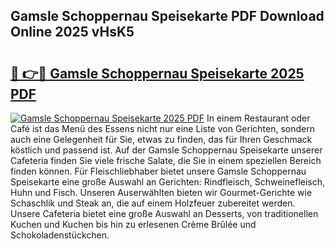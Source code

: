 ## Gamsle Schoppernau Speisekarte PDF Download Online 2025 vHsK5

# <h2><a href="http://gcah9u.nevu.top/?p=Gamsle+Schoppernau+Speisekarte">🔗 👉🔴 Gamsle Schoppernau Speisekarte 2025 PDF</a></h2>

[![Gamsle Schoppernau Speisekarte 2025 PDF](https://i.imgur.com/dBaPXMq.png)](http://gcah9u.nevu.top/?p=Gamsle+Schoppernau+Speisekarte)
In einem Restaurant oder Café ist das Menü des Essens nicht nur eine Liste von Gerichten, sondern auch eine Gelegenheit für Sie, etwas zu finden, das für Ihren Geschmack köstlich und passend ist. Auf der Gamsle Schoppernau Speisekarte unserer Cafeteria finden Sie viele frische Salate, die Sie in einem speziellen Bereich finden können. Für Fleischliebhaber bietet unsere Gamsle Schoppernau Speisekarte eine große Auswahl an Gerichten: Rindfleisch, Schweinefleisch, Huhn und Fisch. Unseren Auserwählten bieten wir Gourmet-Gerichte wie Schaschlik und Steak an, die auf einem Holzfeuer zubereitet werden. Unsere Cafeteria bietet eine große Auswahl an Desserts, von traditionellen Kuchen und Kuchen bis hin zu erlesenen Crème Brûlée und Schokoladenstückchen.
